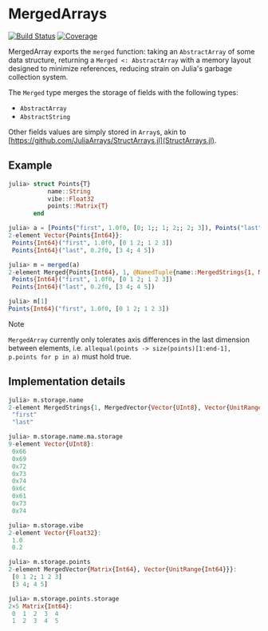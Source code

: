 # MergedArrays

[![Build Status](https://github.com/MurrellGroup/MergedArrays.jl/actions/workflows/CI.yml/badge.svg?branch=main)](https://github.com/MurrellGroup/MergedArrays.jl/actions/workflows/CI.yml?query=branch%3Amain)
[![Coverage](https://codecov.io/gh/MurrellGroup/MergedArrays.jl/branch/main/graph/badge.svg)](https://codecov.io/gh/MurrellGroup/MergedArrays.jl)

MergedArray exports the `merged` function: taking an `AbstractArray` of some data structure, returning a `Merged <: AbstractArray` with a memory layout designed to minimize references, reducing strain on Julia's garbage collection system.

The `Merged` type merges the storage of fields with the following types:
- `AbstractArray`
- `AbstractString`

Other fields values are simply stored in `Array`s, akin to [https://github.com/JuliaArrays/StructArrays.jl](StructArrays.jl).

## Example

```julia
julia> struct Points{T}
           name::String
           vibe::Float32
           points::Matrix{T}
       end

julia> a = [Points("first", 1.0f0, [0; 1;; 1; 2;; 2; 3]), Points("last", 0.2f0, [3; 4;; 4; 5])]
2-element Vector{Points{Int64}}:
 Points{Int64}("first", 1.0f0, [0 1 2; 1 2 3])
 Points{Int64}("last", 0.2f0, [3 4; 4 5])

julia> m = merged(a)
2-element Merged{Points{Int64}, 1, @NamedTuple{name::MergedStrings{1, MergedVector{Vector{UInt8}, Vector{UnitRange{Int64}}}}, vibe::Vector{Float32}, points::MergedVector{Matrix{Int64}, Vector{UnitRange{Int64}}}}, UnionAll}:
 Points{Int64}("first", 1.0f0, [0 1 2; 1 2 3])
 Points{Int64}("last", 0.2f0, [3 4; 4 5])

julia> m[1]
Points{Int64}("first", 1.0f0, [0 1 2; 1 2 3])
```

> [!NOTE]
> `MergedArray` currently only tolerates axis differences in the last dimension between elements, i.e. `allequal(points -> size(points)[1:end-1], p.points for p in a)` must hold true.

## Implementation details

```julia
julia> m.storage.name
2-element MergedStrings{1, MergedVector{Vector{UInt8}, Vector{UnitRange{Int64}}}}:
 "first"
 "last"

julia> m.storage.name.ma.storage
9-element Vector{UInt8}:
 0x66
 0x69
 0x72
 0x73
 0x74
 0x6c
 0x61
 0x73
 0x74

julia> m.storage.vibe
2-element Vector{Float32}:
 1.0
 0.2

julia> m.storage.points
2-element MergedVector{Matrix{Int64}, Vector{UnitRange{Int64}}}:
 [0 1 2; 1 2 3]
 [3 4; 4 5]

julia> m.storage.points.storage
2×5 Matrix{Int64}:
 0  1  2  3  4
 1  2  3  4  5
```